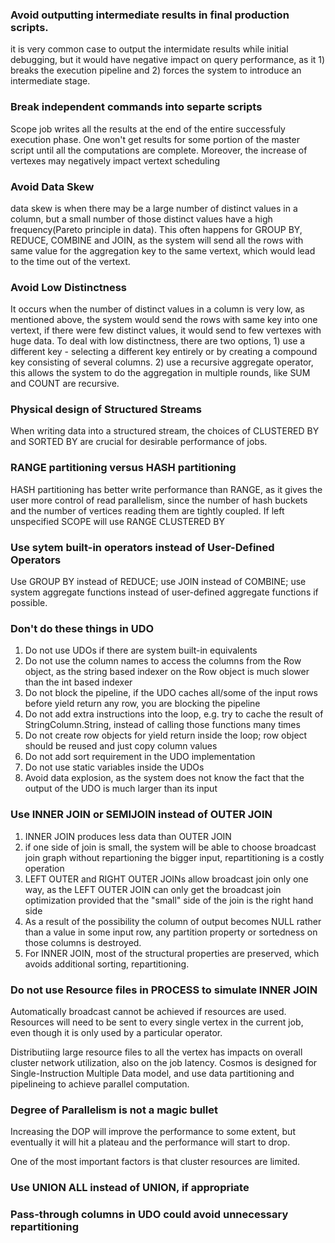 ### Avoid outputting intermediate results in final production scripts. 
it is very common case to output the intermidate results while initial debugging, but it would have negative impact on query performance, as it 1) breaks the execution pipeline and 2) forces the system to introduce an intermediate stage.
### Break independent commands into separte scripts
Scope job writes all the results at the end of the entire successfuly execution phase. One won't get results for some portion of the master script until all the computations are complete. Moreover, the increase of vertexes may negatively impact vertext scheduling
### Avoid Data Skew
data skew is when there may be a large number of distinct values in a column, but a small number of those distinct values have a high frequency(Pareto principle in data). This often happens for GROUP BY, REDUCE, COMBINE and JOIN, as the system will send all the rows with same value for the aggregation key to the same vertext, which would lead to the time out of the vertext.
### Avoid Low Distinctness
It occurs when the number of distinct values in a column is very low, as mentioned above, the system would send the rows with same key into one vertext, if there were few distinct values, it would send to few vertexes with huge data. To deal with low distinctness, there are two options, 1) use a different key - selecting a different key entirely or by creating a compound key consisting of several columns. 2)  use a recursive aggregate operator, this allows the system to do the aggregation in multiple rounds, like SUM and COUNT are recursive.
### Physical design of Structured Streams
When writing data into a structured stream, the choices of CLUSTERED BY and SORTED BY are crucial for desirable performance of jobs.
### RANGE partitioning versus HASH partitioning
HASH partitioning has better write performance than RANGE, as it gives the user more control of read parallelism, since the number of hash buckets and the number of vertices reading them are tightly coupled. If left unspecified SCOPE will use RANGE CLUSTERED BY
### Use sytem built-in operators instead of User-Defined Operators
Use GROUP BY instead of REDUCE; use JOIN instead of COMBINE; use system aggregate functions instead of user-defined aggregate functions if possible.
### Don't do these things in UDO
1. Do not use UDOs if there are system built-in equivalents
2. Do not use the column names to access the columns from the Row object, as the string based indexer on the Row object is much slower than the int based indexer
3. Do not block the pipeline, if the UDO caches all/some of the input rows before yield return any row, you are blocking the pipeline
4. Do not add extra instructions into the loop, e.g. try to cache the result of StringColumn.String, instead of calling those functions many times
5. Do not create row objects for yield return inside the loop; row object should be reused and just copy column values
6. Do not add sort requirement in the UDO implementation 
7. Do not use static variables inside the UDOs
8. Avoid data explosion, as the system does not know the fact that the output of the UDO is much larger than its input
### Use INNER JOIN or SEMIJOIN instead of OUTER JOIN
1. INNER JOIN produces less data than OUTER JOIN
2. if one side of join is small, the system will be able to choose broadcast join graph without repartioning the bigger input, repartitioning is a costly operation
3. LEFT OUTER and RIGHT OUTER JOINs allow broadcast join only one way, as the LEFT  OUTER JOIN can only get the broadcast join optimization provided that the "small" side of the join is the right hand side
4. As a result of the possibility the column of output becomes NULL rather than a value in some input row, any partition property or sortedness on those columns is destroyed.
5. For INNER JOIN, most of the structural properties are preserved, which avoids additional sorting, repartitioning.
### Do not use Resource files in PROCESS to simulate INNER JOIN
Automatically broadcast cannot be achieved if resources are used. Resources will need to be sent to every single vertex in the current job, even though it is only used by a particular operator.

Distributiing large resource files to all the vertex has impacts on overall cluster network utilization, also on the job latency. Cosmos is designed for Single-Instruction Multiple Data model, and use data partitioning and pipelineing to achieve parallel computation.

### Degree of Parallelism is not a magic bullet
Increasing the DOP will improve the performance to some extent, but eventually it will hit a plateau and the performance will start to drop.

One of the most important factors is that cluster resources are limited.

### Use UNION ALL instead of UNION, if appropriate
### Pass-through columns in UDO could avoid unnecessary repartitioning